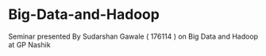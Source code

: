 # Big-Data-and-Hadoop
Seminar presented By Sudarshan Gawale ( 176114 ) on Big Data and Hadoop at GP Nashik
